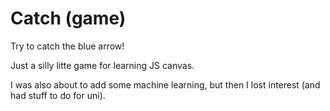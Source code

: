 # Catch (game)

Try to catch the blue arrow!

Just a silly litte game for learning JS canvas.

I was also about to add some machine learning, but then I lost interest (and had stuff to do for uni).
